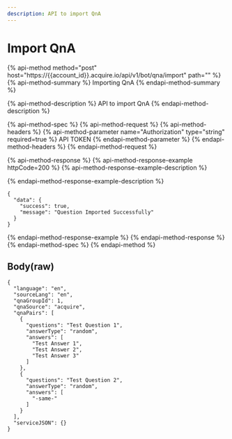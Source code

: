 ```yaml
---
description: API to import QnA
---
```


# Import QnA

{% api-method method="post" host="https://{{account\_id}}.acquire.io/api/v1/bot/qna/import" path="" %}
{% api-method-summary %}
Importing QnA
{% endapi-method-summary %}

{% api-method-description %}
API to import QnA
{% endapi-method-description %}

{% api-method-spec %}
{% api-method-request %}
{% api-method-headers %}
{% api-method-parameter name="Authorization" type="string" required=true %}
API TOKEN
{% endapi-method-parameter %}
{% endapi-method-headers %}
{% endapi-method-request %}

{% api-method-response %}
{% api-method-response-example httpCode=200 %}
{% api-method-response-example-description %}

{% endapi-method-response-example-description %}

```
{
  "data": {
    "success": true,
    "message": "Question Imported Successfully"
  }
}

```
{% endapi-method-response-example %}
{% endapi-method-response %}
{% endapi-method-spec %}
{% endapi-method %}

## Body\(raw\)

```text
{
  "language": "en",
  "sourceLang": "en",
  "qnaGroupId": 1,
  "qnaSource": "acquire",
  "qnaPairs": [
    {
      "questions": "Test Question 1",
      "answerType": "random",
      "answers": [
        "Test Answer 1",
        "Test Answer 2",
        "Test Answer 3"
      ]
    },
    {
      "questions": "Test Question 2",
      "answerType": "random",
      "answers": [
        "-same-"
      ]
    }
  ],
  "serviceJSON": {}
}

```

